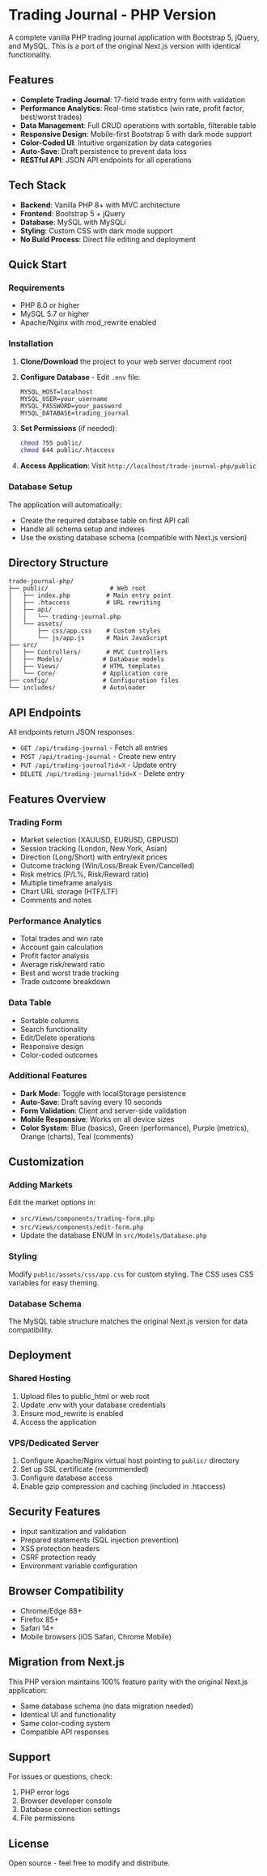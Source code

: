 # Trading Journal - PHP Version

A complete vanilla PHP trading journal application with Bootstrap 5, jQuery, and MySQL. This is a port of the original Next.js version with identical functionality.

## Features

- **Complete Trading Journal**: 17-field trade entry form with validation
- **Performance Analytics**: Real-time statistics (win rate, profit factor, best/worst trades)
- **Data Management**: Full CRUD operations with sortable, filterable table
- **Responsive Design**: Mobile-first Bootstrap 5 with dark mode support
- **Color-Coded UI**: Intuitive organization by data categories
- **Auto-Save**: Draft persistence to prevent data loss
- **RESTful API**: JSON API endpoints for all operations

## Tech Stack

- **Backend**: Vanilla PHP 8+ with MVC architecture
- **Frontend**: Bootstrap 5 + jQuery
- **Database**: MySQL with MySQLi
- **Styling**: Custom CSS with dark mode support
- **No Build Process**: Direct file editing and deployment

## Quick Start

### Requirements

- PHP 8.0 or higher
- MySQL 5.7 or higher
- Apache/Nginx with mod_rewrite enabled

### Installation

1. **Clone/Download** the project to your web server document root
2. **Configure Database** - Edit `.env` file:
   ```env
   MYSQL_HOST=localhost
   MYSQL_USER=your_username
   MYSQL_PASSWORD=your_password
   MYSQL_DATABASE=trading_journal
   ```

3. **Set Permissions** (if needed):
   ```bash
   chmod 755 public/
   chmod 644 public/.htaccess
   ```

4. **Access Application**: Visit `http://localhost/trade-journal-php/public`

### Database Setup

The application will automatically:
- Create the required database table on first API call
- Handle all schema setup and indexes
- Use the existing database schema (compatible with Next.js version)

## Directory Structure

```
trade-journal-php/
├── public/                 # Web root
│   ├── index.php          # Main entry point
│   ├── .htaccess          # URL rewriting
│   ├── api/
│   │   └── trading-journal.php
│   └── assets/
│       ├── css/app.css    # Custom styles
│       └── js/app.js      # Main JavaScript
├── src/
│   ├── Controllers/       # MVC Controllers
│   ├── Models/           # Database models
│   ├── Views/            # HTML templates
│   └── Core/             # Application core
├── config/               # Configuration files
└── includes/             # Autoloader
```

## API Endpoints

All endpoints return JSON responses:

- `GET /api/trading-journal` - Fetch all entries
- `POST /api/trading-journal` - Create new entry
- `PUT /api/trading-journal?id=X` - Update entry
- `DELETE /api/trading-journal?id=X` - Delete entry

## Features Overview

### Trading Form
- Market selection (XAUUSD, EURUSD, GBPUSD)
- Session tracking (London, New York, Asian)
- Direction (Long/Short) with entry/exit prices
- Outcome tracking (Win/Loss/Break Even/Cancelled)
- Risk metrics (P/L%, Risk/Reward ratio)
- Multiple timeframe analysis
- Chart URL storage (HTF/LTF)
- Comments and notes

### Performance Analytics
- Total trades and win rate
- Account gain calculation
- Profit factor analysis
- Average risk/reward ratio
- Best and worst trade tracking
- Trade outcome breakdown

### Data Table
- Sortable columns
- Search functionality
- Edit/Delete operations
- Responsive design
- Color-coded outcomes

### Additional Features
- **Dark Mode**: Toggle with localStorage persistence
- **Auto-Save**: Draft saving every 10 seconds
- **Form Validation**: Client and server-side validation
- **Mobile Responsive**: Works on all device sizes
- **Color System**: Blue (basics), Green (performance), Purple (metrics), Orange (charts), Teal (comments)

## Customization

### Adding Markets
Edit the market options in:
- `src/Views/components/trading-form.php`
- `src/Views/components/edit-form.php` 
- Update the database ENUM in `src/Models/Database.php`

### Styling
Modify `public/assets/css/app.css` for custom styling. The CSS uses CSS variables for easy theming.

### Database Schema
The MySQL table structure matches the original Next.js version for data compatibility.

## Deployment

### Shared Hosting
1. Upload files to public_html or web root
2. Update .env with your database credentials
3. Ensure mod_rewrite is enabled
4. Access the application

### VPS/Dedicated Server
1. Configure Apache/Nginx virtual host pointing to `public/` directory
2. Set up SSL certificate (recommended)
3. Configure database access
4. Enable gzip compression and caching (included in .htaccess)

## Security Features

- Input sanitization and validation
- Prepared statements (SQL injection prevention)  
- XSS protection headers
- CSRF protection ready
- Environment variable configuration

## Browser Compatibility

- Chrome/Edge 88+
- Firefox 85+
- Safari 14+
- Mobile browsers (iOS Safari, Chrome Mobile)

## Migration from Next.js

This PHP version maintains 100% feature parity with the original Next.js application:
- Same database schema (no data migration needed)
- Identical UI and functionality
- Same color-coding system
- Compatible API responses

## Support

For issues or questions, check:
1. PHP error logs
2. Browser developer console
3. Database connection settings
4. File permissions

## License

Open source - feel free to modify and distribute.